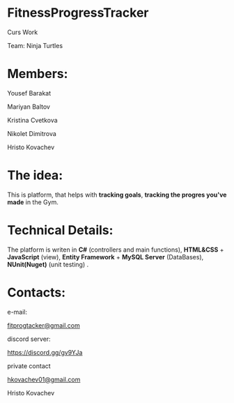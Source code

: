 # FitnessProgressTracker

Curs Work

Team: Ninja Turtles

# Members:

Yousef Barakat

Mariyan Baltov

Kristina Cvetkova

Nikolet Dimitrova

Hristo Kovachev

# The idea:

This is platform, that helps with <b>tracking goals</b>, <b>tracking the progres you've made</b> in the Gym. 

# Technical Details:

The platform is writen in <b>C#</b> (controllers and main functions), <b>HTML&CSS</b> + <b>JavaScript</b> (view), <b>Entity Framework</b> + <b>MySQL Server</b> (DataBases), <b>NUnit(Nuget)</b> (unit testing) . 

# Contacts:

e-mail:

fitprogtacker@gmail.com

discord server:

https://discord.gg/gv9YJa

private contact

hkovachev01@gmail.com

Hristo Kovachev
